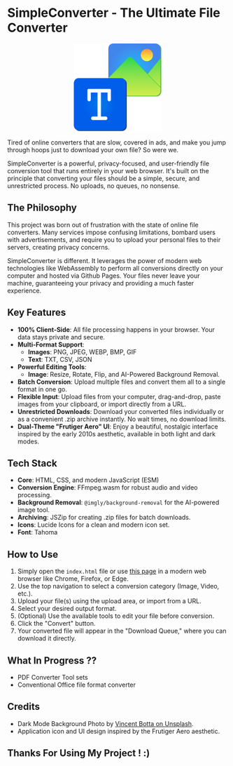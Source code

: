 # SimpleConverter - The Ultimate File Converter

<p align="center">
  <img src="iconFormat.png" alt="SimpleConverter Logo" width="200">
</p>

Tired of online converters that are slow, covered in ads, and make you jump through hoops just to download your own file? So were we.

SimpleConverter is a powerful, privacy-focused, and user-friendly file conversion tool that runs entirely in your web browser. It's built on the principle that converting your files should be a simple, secure, and unrestricted process. No uploads, no queues, no nonsense.

## The Philosophy

This project was born out of frustration with the state of online file converters. Many services impose confusing limitations, bombard users with advertisements, and require you to upload your personal files to their servers, creating privacy concerns.

SimpleConverter is different. It leverages the power of modern web technologies like WebAssembly to perform all conversions directly on your computer and hosted via Github Pages. Your files never leave your machine, guaranteeing your privacy and providing a much faster experience.

## Key Features

*   **100% Client-Side**: All file processing happens in your browser. Your data stays private and secure.
*   **Multi-Format Support**:
    *   **Images**: PNG, JPEG, WEBP, BMP, GIF
    *   **Text**: TXT, CSV, JSON
*   **Powerful Editing Tools**:
    *   **Image**: Resize, Rotate, Flip, and AI-Powered Background Removal.
*   **Batch Conversion**: Upload multiple files and convert them all to a single format in one go.
*   **Flexible Input**: Upload files from your computer, drag-and-drop, paste images from your clipboard, or import directly from a URL.
*   **Unrestricted Downloads**: Download your converted files individually or as a convenient .zip archive instantly. No wait times, no download limits.
*   **Dual-Theme "Frutiger Aero" UI**: Enjoy a beautiful, nostalgic interface inspired by the early 2010s aesthetic, available in both light and dark modes.

## Tech Stack

*   **Core**: HTML, CSS, and modern JavaScript (ESM)
*   **Conversion Engine**: FFmpeg.wasm for robust audio and video processing.
*   **Background Removal**: `@imgly/background-removal` for the AI-powered image tool.
*   **Archiving**: JSZip for creating .zip files for batch downloads.
*   **Icons**: Lucide Icons for a clean and modern icon set.
*   **Font**: Tahoma

## How to Use

1.  Simply open the `index.html` file or use [this page](https://molokrakein.github.io/SimpleConverter/) in a modern web browser like Chrome, Firefox, or Edge.
2.  Use the top navigation to select a conversion category (Image, Video, etc.).
3.  Upload your file(s) using the upload area, or import from a URL.
4.  Select your desired output format.
5.  (Optional) Use the available tools to edit your file before conversion.
6.  Click the "Convert" button.
7.  Your converted file will appear in the "Download Queue," where you can download it directly.

## What In Progress ??
*   PDF Converter Tool sets
*   Conventional Office file format converter


## Credits

*   Dark Mode Background Photo by [Vincent Botta on Unsplash](https://unsplash.com/photos/a-close-up-of-a-green-leaf-with-water-droplets-on-it-3_i2a01m2-M).
*   Application icon and UI design inspired by the Frutiger Aero aesthetic.

<h2>Thanks For Using My Project ! :)</h2>
